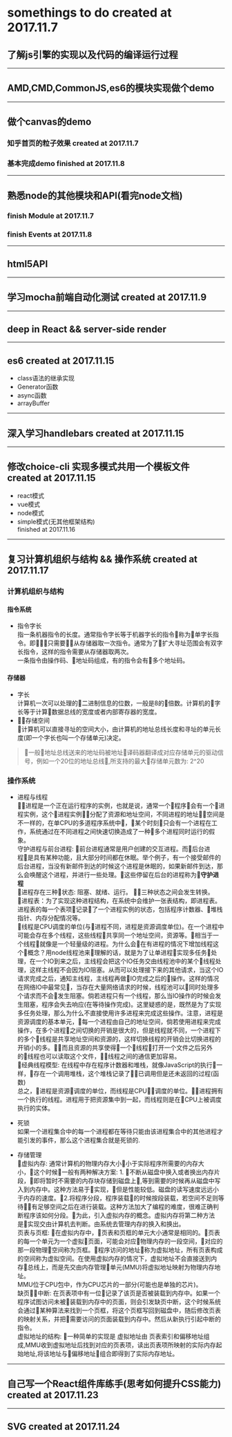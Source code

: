 # somethings to do created at 2017.11.7
## 了解js引擎的实现以及代码的编译运行过程
---
## AMD,CMD,CommonJS,es6的模块实现做个demo
---
## 做个canvas的demo  
### 知乎首页的粒子效果 created at 2017.11.7 
### 基本完成demo finished at 2017.11.8
---
## 熟悉node的其他模块和API(看完node文档)
### finish **Module** at 2017.11.7
### finish **Events** at 2017.11.8
---
## html5API
---
## 学习mocha前端自动化测试 created at 2017.11.9
---
## deep in React && server-side render
---
## es6 created at 2017.11.15 
- class语法的继承实现
- Generator函数
- async函数
- arrayBuffer
---
## 深入学习handlebars created at 2017.11.15
---
## 修改choice-cli 实现多模式共用一个模板文件 created at 2017.11.15
- react模式
- vue模式
- node模式
- simple模式(无其他框架结构)  
finished at 2017.11.16
---
## 复习计算机组织与结构 && 操作系统 created at 2017.11.17
### 计算机组织与结构
#### 指令系统
- 指令字长  
指一条机器指令的长度。通常指令字长等于机器字长的指令称为单字长指令。即只需要从存储器取一次指令。通常为了扩大寻址范围会有双字长指令，这样的指令需要从存储器取两次。  
一条指令由操作码、地址码组成，有的指令会有多个地址码。  
#### 存储器
- 字长  
计算机一次可以处理的二进制信息的位数，一般是8的倍数。计算机的字长等于计算数据总线的宽度或者内部寄存器的宽度。
- 存储空间  
计算机可以直接寻址的空间大小，由计算机的地址总线长度和寻址的单元长度(即一个字长也叫一个存储单元)决定。
> 一般地址总线送来的地址码被地址译码器翻译成对应存储单元的驱动信号，例如一个20位的地址总线,所支持的最大存储单元数为: 2^20  

### 操作系统
- 进程与线程  
进程是一个正在运行程序的实例，也就是说，通常一个程序会有一个进程实例，这个进程实例分配了资源和地址空间，不同进程的地址空间是不一样的，在单CPU的多道程序系统中，某个时刻只会有一个进程在工作，系统通过在不同进程之间快速切换造成了一种多个进程同时运行的假象。  
守护进程与前台进程: 前台进程通常是用户创建的交互进程。而后台进程是具有某种功能，且大部分时间都在休眠。举个例子，有一个接受邮件的后台进程，当没有新邮件到达的时候这个进程是休眠的，如果新邮件到达，那么会唤醒这个进程，并进行一些处理。这些停留在后台的进程称为**守护进程**  
进程存在三种状态: 阻塞、就绪、运行。 三种状态之间会发生转换。   
进程表：为了实现这种进程结构，在系统中会维护一张表结构，即进程表。进程表的每一个表项记录了一个进程实例的状态，包括程序计数器、堆栈指针、内存分配情况等。  
线程是CPU调度的单位(与进程不同，进程是资源调度单位)。在一个进程中可能会存在多个线程，这些线程共享同一个地址空间，资源等。相当于一个线程就像是一个轻量级的进程。为什么会在有进程的情况下增加线程这个概念？用node线程池来理解的话，就是为了让单进程实现多任务处理，在一个IO到来之后，主线程会把这个IO任务交由线程池中的某个线程处理，这样主线程不会因为IO阻塞。从而可以处理接下来的其他请求，当这个IO请求完成之后，通知主线程，主线程再做IO完成之后的操作。这样的情况在网络IO中最常见，当存在大量网络请求的时候，线程池可以同时处理多个请求而不会发生阻塞。倘若进程只有一个线程，那么当IO操作的时候会发生阻塞，程序会失去响应(在等待操作完成)。这里疑惑的是，既然是为了实现多任务处理，那么为什么不直接使用许多进程来完成这些操作。注意，进程是资源调度的基本单元，每一个进程由自己的地址空间，倘若使用进程来完成操作，在多个进程之间切换的开销是很大的，但是线程就不同，一个进程下的多个线程是共享地址空间和资源的，这样切换线程的开销会比切换进程的开销小的多。而且资源的共享使得一个线程打开一个文件之后另外的线程也可以读取这个文件，线程之间的通信更加容易。  
经典线程模型: 在线程中存在程序计数器和堆栈，就像JavaScript的执行一样，存在一个调用堆栈，这个堆栈记录了已调用但是还未返回的过程(函数)  
总之，进程是资源调度的单位，而线程是CPU调度的单位。进程拥有一个执行的线程。进程用于把资源集中到一起，而线程则是在CPU上被调度执行的实体。
- 死锁  
如果一个进程集合中的每一个进程都在等待只能由该进程集合中的其他进程才能引发的事件，那么这个进程集合就是死锁的.  



- 存储管理  
虚拟内存: 通常计算机的物理内存大小小于实际程序所需要的内存大小，这个时候一般有两种解决方案: 1. 不断从磁盘中换入或者换出内存片段，即将暂时不需要的内存块存储到磁盘上,等到需要的时候再从磁盘中写入到内存中。这种方法易于实现，但是性能较低。磁盘的读写速度远远小于内存的速度。2.将程序分段，程序装载的时候按段装载，若空间不足则等待有足够空间之后在进行装载。这种方法加大了编程的难度，很难正确判断程序该如何分段。为此，引入虚拟内存的概念。虚拟内存将第二种方法是实现交由计算机去判断。由系统去管理内存的换入和换出。  
页表与页框: 在虚拟内存中，页表和页框的单元大小通常是相同的。页表的每一个单元为一个虚拟页面，可能会对应物理内存的一段空间，对应的那一段物理空间称为页框。程序访问的地址称为虚拟地址，所有页表构成的空间称为虚拟空间。在使用虚拟内存的情况下，虚拟地址不会直接送到内存总线上，而是先交由内存管理单元(MMU)将虚拟地址映射为物理内存地址。  
MMU位于CPU包中，作为CPU芯片的一部分(可能也是单独的芯片)。  
缺页中断: 在页表项中有一位记录了该页是否被装载到内存中。如果一个程序试图访问未被装载到内存中的页面，则会引发缺页中断，这个时候系统会通过某种算法来找到一个页框，将这个页框写回到磁盘中，随后修改页表的映射关系，并把需要访问的页面装载到内存中。然后从新执行引起中断的指令。  
虚拟地址的结构: 一种简单的实现是 虚拟地址由 页表索引和偏移地址组成,MMU收到虚拟地址后找到对应的页表项，读出页表项所映射的实际内存起始地址,将该地址与偏移地址组合即得到了实际内存地址。  

---
## 自己写一个React组件库练手(思考如何提升CSS能力) created at 2017.11.23  
---
## SVG created at 2017.11.24